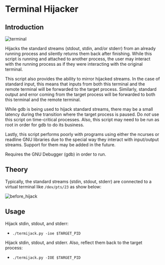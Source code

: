 # Terminal Hijacker #

## Introduction ##

![terminal](http://code.digital-static.net/termijack/raw/tip/doc/terminal.gif)

Hijacks the standard streams (stdout, stdin, and/or stderr) from an already
running process and silently returns them back after finishing. While this
script is running and attached to another process, the user may interact with
the running process as if they were interacting with the original terminal.

This script also provides the ability to mirror hijacked streams. In the case
of standard input, this means that inputs from both this terminal and the
remote terminal will be forwarded to the target process. Similarly, standard
output and error coming from the target process will be forwarded to both this
terminal and the remote terminal.

While gdb is being used to hijack standard streams, there may be a small
latency during the transition where the target process is paused. Do _not_ use
this script on time-critical processes. Also, this script may need to be run as
root in order for gdb to do its business.

Lastly, this script performs poorly with programs using either the ncurses or
readline GNU libraries due to the special way they interact with input/output
streams. Support for them may be added in the future.

Requires the GNU Debugger (gdb) in order to run.

## Theory ##

Typically, the standard streams (stdin, stdout, stderr) are connected to a
virtual terminal like ```/dev/pts/23``` as show below:

![before_hijack](http://code.digital-static.net/termijack/raw/tip/doc/before_hijack_lite.png)


## Usage ##

Hijack stdin, stdout, and stderr:

* ```./termijack.py -ioe $TARGET_PID```

Hijack stdin, stdout, and stderr. Also, reflect them back to the target process:

* ```./termijack.py -IOE $TARGET_PID```

